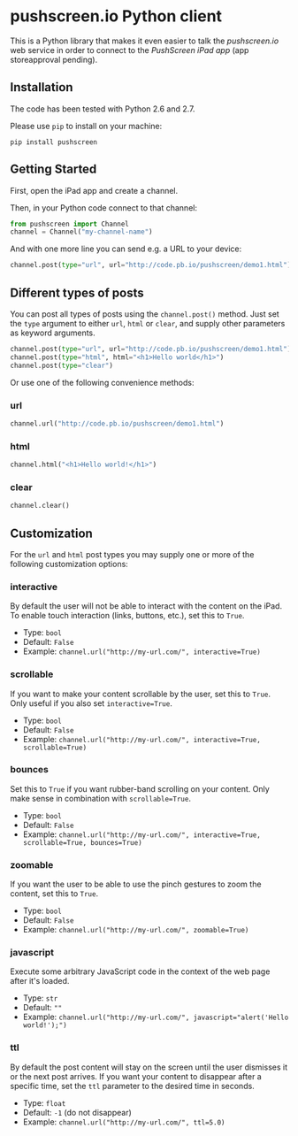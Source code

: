 pushscreen.io Python client
===========================

This is a Python library that makes it even easier to talk the *pushscreen.io* 
web service in order to connect to the *PushScreen iPad app* (app storeapproval 
pending). 


Installation
------------

The code has been tested with Python 2.6 and 2.7.

Please use `pip` to install on your machine:

    pip install pushscreen


Getting Started
---------------

First, open the iPad app and create a channel. 

Then, in your Python code connect to that channel:

````python
from pushscreen import Channel
channel = Channel("my-channel-name")
````

And with one more line you can send e.g. a URL to your device:

````python
channel.post(type="url", url="http://code.pb.io/pushscreen/demo1.html")
`````


Different types of posts
------------------------

You can post all types of posts using the `channel.post()` method. Just
set the `type` argument to either `url`, `html` or `clear`, and supply
other parameters as keyword arguments.

````python
channel.post(type="url", url="http://code.pb.io/pushscreen/demo1.html")
channel.post(type="html", html="<h1>Hello world</h1>")
channel.post(type="clear")
````

Or use one of the following convenience methods:

### url

````python
channel.url("http://code.pb.io/pushscreen/demo1.html")
````

### html

````python
channel.html("<h1>Hello world!</h1>")
````

### clear

````python
channel.clear()
````


Customization
-------------

For the `url` and `html` post types you may supply one or more of the
following customization options:

### interactive

By default the user will not be able to interact with the content on the iPad. 
To enable touch interaction (links, buttons, etc.), set this to `True`.

* Type: `bool`
* Default: `False`
* Example: `channel.url("http://my-url.com/", interactive=True)`

### scrollable

If you want to make your content scrollable by the user, set this to `True`. 
Only useful if you also set `interactive=True`.

* Type: `bool`
* Default: `False`
* Example: `channel.url("http://my-url.com/", interactive=True, scrollable=True)`

### bounces

Set this to `True` if you want rubber-band scrolling on your content. Only make sense
in combination with `scrollable=True`.

* Type: `bool`
* Default: `False`
* Example: `channel.url("http://my-url.com/", interactive=True, scrollable=True, bounces=True)`

### zoomable

If you want the user to be able to use the pinch gestures to zoom the content,
set this to `True`.

* Type: `bool`
* Default: `False`
* Example: `channel.url("http://my-url.com/", zoomable=True)`

### javascript

Execute some arbitrary JavaScript code in the context of the web page after it's 
loaded.

* Type: `str`
* Default: `""`
* Example: `channel.url("http://my-url.com/", javascript="alert('Hello world!');")`

### ttl

By default the post content will stay on the screen until the user dismisses it or
the next post arrives. If you want your content to disappear after a specific time, 
set the `ttl` parameter to the desired time in seconds.

* Type: `float`
* Default: `-1` (do not disappear)
* Example: `channel.url("http://my-url.com/", ttl=5.0)`
